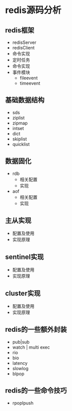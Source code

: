 
# redis源码分析
## redis框架

* redisServer
* redisClient
* 命令实现
* 定时任务
* 命令实现
* 事件模块
	* fileevent
	* timeevent

## 基础数据结构

* sds
* ziplist
* zipmap
* intset
* dict
* skiplist
* quicklist

## 数据固化

* rdb
	* 相关配置
	* 实现
* aof
	* 相关配置
	* 实现
	
## 主从实现

* 配置及使用
* 实现原理

## sentinel实现

* 配置及使用
* 实现原理

## cluster实现

* 配置及使用
* 实现原理

## redis的一些额外封装

* pub|sub
* watch | multi exec
* rio
* bio
* latency
* slowlog
* blpop

## redis的一些命令技巧

* rpoplpush
